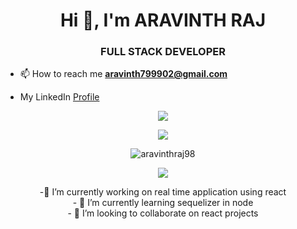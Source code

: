 <h1 align="center">Hi 👋, I'm ARAVINTH RAJ</h1>
<h3 align="center">FULL STACK DEVELOPER</h3>

- 📫 How to reach me **aravinth799902@gmail.com**



- My LinkedIn [Profile](https://www.linkedin.com/in/aravinthraj/)

<!-- [![trophy](https://github-profile-trophy.vercel.app/?username=aravinthraj98&theme=onedark)](https://github.com/ryo-ma/github-profile-trophy) -->
<p align="center"><img src="https://github-profile-trophy.vercel.app/?username=aravinthraj98&theme=onedark"></p>

<p align="center">
  <a href="https://github.com/DenverCoder1/github-readme-streak-stats">
    <img src="https://github-readme-streak-stats.herokuapp.com/?user=aravinthraj98&theme=dark"/>
  </a>
</p>

<p align="center"><img src="https://github-readme-stats.vercel.app/api?username=aravinthraj98&show_icons=true&include_all_commits=true&theme=radical" alt="aravinthraj98"></p>

<p align="center"><img src="https://github-readme-stats.vercel.app/api/top-langs/?username=aravinthraj98&layout=compact"></p>

<p align="center">
 -🔭 I’m currently working on real time application using react<br/>
  - 🌱 I’m currently learning sequelizer in node<br/>
  - 👯 I’m looking to collaborate on react projects

</p>

<!--
**aravinthraj98/aravinthraj98** is a ✨ _special_ ✨ repository because its `README.md` (this file) appears on your GitHub profile.

Here are some ideas to get you started:

- 🔭 I’m currently working on real time application using react
- 🌱 I’m currently learning sequelizer in node
- 👯 I’m looking to collaborate on react projects
- 🤔 I’m looking for help with redux
- 💬 Ask me about error in react
- 📫 How to reach me: aravinth799902@gmail.com
- ⚡ Fun fact: 
-->
